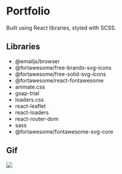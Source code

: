 # Portfolio
Built using React libraries, styled with SCSS.


## Libraries
- @emailjs/browser
- @fortawesome/free-brands-svg-icons
- @fortawesome/free-solid-svg-icons
- @fortawesome/react-fontawesome
- animate.css
- gsap-trial
- loaders.css
- react-leaflet
- react-loaders
- react-router-dom
- sass
- @fortawesome/fontawesome-svg-core


## Gif

![](/public/portfolio1.gif)


